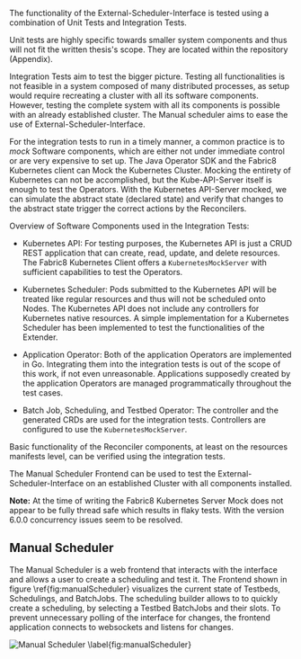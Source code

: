 The functionality of the External-Scheduler-Interface is tested using a combination of Unit Tests and Integration Tests.

Unit tests are highly specific towards smaller system components and thus will not fit the written thesis's scope. They are located within the repository (Appendix).

Integration Tests aim to test the bigger picture. Testing all functionalities is not feasible in a system composed of many distributed processes, as setup would require recreating a cluster with all its software components. However, testing the complete system with all its components is possible with an already established cluster. The Manual scheduler aims to ease the use of External-Scheduler-Interface. 

For the integration tests to run in a timely manner, a common practice is to *mock* Software components, which are either not under immediate control or are very expensive to set up. The Java Operator SDK and the Fabric8 Kubernetes client can Mock the Kubernetes Cluster. Mocking the entirety of Kubernetes can not be accomplished, but the Kube-API-Server itself is enough to test the Operators. With the Kubernetes API-Server mocked, we can simulate the abstract state (declared state) and verify that changes to the abstract state trigger the correct actions by the Reconcilers.

Overview of Software Components used in the Integration Tests:

- Kubernetes API: For testing purposes, the Kubernetes API is just a CRUD REST application that can create, read, update, and delete resources. The Fabric8 Kubernetes Client offers a `KubernetesMockServer` with sufficient capabilities to test the Operators.

- Kubernetes Scheduler: Pods submitted to the Kubernetes API will be treated like regular resources and thus will not be scheduled onto Nodes. The Kubernetes API does not include any controllers for Kubernetes native resources. A simple implementation for a Kubernetes Scheduler has been implemented to test the functionalities of the Extender.

- Application Operator: Both of the application Operators are implemented in Go. Integrating them into the integration tests is out of the scope of this work, if not even unreasonable. Applications supposedly created by the application Operators are managed programmatically throughout the test cases.

- Batch Job, Scheduling, and Testbed Operator: The controller and the generated CRDs are used for the integration tests. Controllers are configured to use the `KubernetesMockServer`.

Basic functionality of the Reconciler components, at least on the resources manifests level, can be verified using the integration tests.

The Manual Scheduler Frontend can be used to test the External-Scheduler-Interface on an established Cluster with all components installed.

**Note:** At the time of writing the Fabric8 Kubernetes Server Mock does not appear to be fully thread safe which results in flaky tests. With the version 6.0.0 concurrency issues seem to be resolved.

## Manual Scheduler
The Manual Scheduler is a web frontend that interacts with the interface and allows a user to create a scheduling and test it. The Frontend shown in figure \ref{fig:manualScheduler} visualizes the current state of Testbeds, Schedulings, and BatchJobs. The scheduling builder allows to to quickly create a scheduling, by selecting a Testbed BatchJobs and their slots. To prevent unnecessary polling of the interface for changes, the frontend application connects to websockets and listens for changes.

![Manual Scheduler \label{fig:manualScheduler}](graphics/manual-scheduler.png)